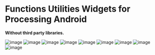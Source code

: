 # Functions Utilities Widgets for Processing Android
**Without third party libraries.**

![image](https://user-images.githubusercontent.com/31894775/75626012-70971300-5ba2-11ea-8f25-5bc2a21c3d59.png)      ![image](https://user-images.githubusercontent.com/31894775/75624647-02981f00-5b95-11ea-822a-44176a278185.png)      ![image](https://user-images.githubusercontent.com/31894775/75625058-16de1b00-5b99-11ea-9f70-9444d6204faf.png)
![image](https://user-images.githubusercontent.com/31894775/75625239-e6977c00-5b9a-11ea-8376-bd77bc680ebb.png)      ![image](https://user-images.githubusercontent.com/31894775/75625407-6b36ca00-5b9c-11ea-957b-a3234a4f80a5.png)      ![image](https://user-images.githubusercontent.com/31894775/75624393-7be24280-5b92-11ea-95e0-fccfaf6e9432.png)
![image](https://user-images.githubusercontent.com/31894775/75626857-d935be00-5ba9-11ea-8b0c-dce8554a3593.png)      ![image](https://user-images.githubusercontent.com/31894775/75630547-6f79dc00-5bca-11ea-9d41-4050d4a19e7b.png)
![image](https://user-images.githubusercontent.com/31894775/78563692-c4c09300-77f1-11ea-8935-abe9184f73ed.png)





